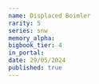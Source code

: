 ```yaml
---
name: Displaced Boimler
rarity: 5
series: snw
memory_alpha:
bigbook_tier: 4
in_portal:
date: 29/05/2024
published: true
---
```



